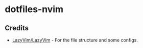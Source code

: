# dotfiles-nvim
## Credits
- [LazyVim/LazyVim](https://github.com/LazyVim/LazyVim) - For the file structure and some configs.
